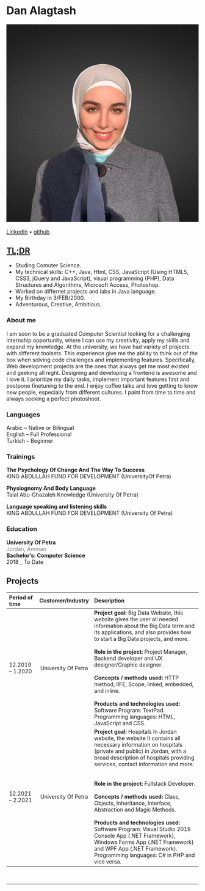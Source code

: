 # Dan Alagtash

![Dan Alagtash](danalagtash.jpeg)<br>


[LinkedIn] • [github]
<br>
## [TL;DR]⠀

- Studing Comuter Science.
- My technical skills: C++, Java, Html, CSS, JavaScript (Using HTML5, CSS3, jQuery and JavaScript), visual programming (PHP), Data Structures and Algorithms, Microsoft Access, Photoshop.
- Worked on differnet projects and labs in Java language.
- My Birthday in 3/FEB/2000. 
- Adventurous, Creative, Ambitious.

### About me

I am soon to be a graduated Computer Scientist looking for a challenging internship opportunity, where I can use my creativity, apply my
skills and expand my knowledge. At the university, we have had variety of projects with different toolsets. This experience give me the
ability to think out of the box when solving code challenges and implementing features. Specifically, Web development projects are the ones
that always get me most existed and geeking all night. Designing and developing a frontend is awesome and I love it. I prioritize my daily
tasks, implement important features first and postpone finetuning to the end. I enjoy coffee talks and love getting to know new people,
especially from different cultures. I paint from time to time and always seeking a perfect photoshoot.

### Languages
Arabic – Native or Bilingual<br>
English – Full Professional<br>
Turkish – Beginner

### Trainings
**The Psychology Of Change And The Way To Success** <br>
KING ABDULLAH FUND FOR DEVELOPMENT (UniversityOf Petra) 

**Physiognomy And Body Language** <br>
Talal Abu-Ghazaleh Knowledge (University Of Petra) 

**Language speaking and listening skills** <br>
KING ABDULLAH FUND FOR DEVELOPMENT (University Of Petra) 
<br>
### Education
**University Of Petra**<br>
<font color="gray">Jordan, Amman</font> <br>
**Bachelor’s: Computer Science**<br>
2018 _ To Date<br>


## Projects
| Period of time      | Customer/Industry | Description     |
| :---        |    :----:   |          :--- |
| 12.2019 – 1.2020   | University Of Petra        | **Project goal:** Big Data Website, this website gives the user all needed information about the Big Data term and its applications, and also provides how to start a Big Data projects, and more.<br><br>**Role in the project:** Project Manager, Backend developer and UX designer/Graphic designer.<br><br>**Concepts / methods used:** HTTP method, IIFE, Scope, linked, embedded, and inline.<br><br>**Products and technologies used:**<br>Software Program: TextPad.<br>Programming languages: HTML, JavaScript and CSS.      |
| 12.2021 – 2.2021      | University Of Petra       | **Project goal:** Hospitals In Jordan website, the website It contains all necessary information on hospitals (private and public) in Jordan, with a broad description of hospitals providing services, contact information and more. <br><br><br>**Role in the project:** Fullstack Developer.<br><br>**Concepts / methods used:** Class, Objects, Inheritance, Interface, Abstraction and Magic Methods.<br><br>**Products and technologies used:** Software Program: Visual Studio 2019 Console App (.NET Framework), Windows Forms App (.NET Framework) and WPF App (.NET Framework).<br>Programming languages: C# in PHP and vice versa.    |

<br>


------


[LinkedIn]:linkedin.com/in/danalagtash
[github]: https://github.com/danalagtash
[TL;DR]: https://en.wikipedia.org/wiki/Wikipedia:Too_long;_didn%27t_read
